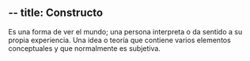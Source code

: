 --
title: Constructo
---
Es una forma de ver el mundo; una persona interpreta o da sentido a su propia experiencia. Una idea o teoría que contiene varios elementos conceptuales y que normalmente es subjetiva.